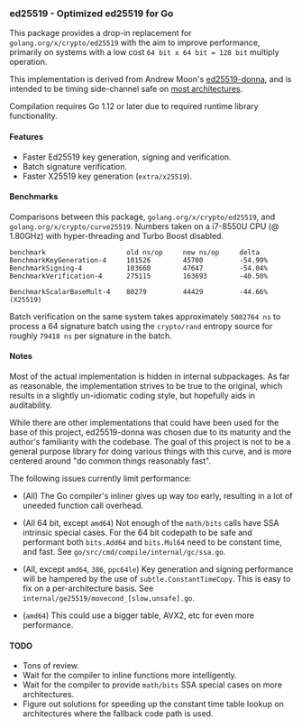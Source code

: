 ### ed25519 - Optimized ed25519 for Go

This package provides a drop-in replacement for `golang.org/x/crypto/ed25519`
with the aim to improve performance, primarily on systems with a low cost
`64 bit x 64 bit = 128 bit` multiply operation.

This implementation is derived from Andrew Moon's [ed25519-donna][1],
and is intended to be timing side-channel safe on [most architectures][2].

Compilation requires Go 1.12 or later due to required runtime library
functionality.

#### Features

 * Faster Ed25519 key generation, signing and verification.
 * Batch signature verification.
 * Faster X25519 key generation (`extra/x25519`).

#### Benchmarks

Comparisons between this package, `golang.org/x/crypto/ed25519`,
and `golang.org/x/crypto/curve25519`.  Numbers taken on a i7-8550U
CPU (@ 1.80GHz) with hyper-threading and Turbo Boost disabled.

```
benchmark                    old ns/op     new ns/op     delta
BenchmarkKeyGeneration-4     101526        45700         -54.99%
BenchmarkSigning-4           103660        47647         -54.04%
BenchmarkVerification-4      275115        163693        -40.50%

BenchmarkScalarBaseMult-4    80279         44429         -44.66%   (X25519)
```

Batch verification on the same system takes approximately `5082764 ns`
to process a 64 signature batch using the `crypto/rand` entropy source
for roughly `79418 ns` per signature in the batch.

#### Notes

Most of the actual implementation is hidden in internal subpackages.
As far as reasonable, the implementation strives to be true to the
original, which results in a slightly un-idiomatic coding style, but
hopefully aids in auditability.

While there are other implementations that could have been used for the
base of this project, ed25519-donna was chosen due to its maturity and
the author's familiarity with the codebase.  The goal of this project
is not to be a general purpose library for doing various things with
this curve, and is more centered around "do common things reasonably
fast".

The following issues currently limit performance:

 * (All) The Go compiler's inliner gives up way too early, resulting
   in a lot of uneeded function call overhead.

 * (All 64 bit, except `amd64`) Not enough of the `math/bits` calls have
   SSA intrinsic special cases.  For the 64 bit codepath to be safe
   and performant both `bits.Add64` and `bits.Mul64` need to be
   constant time, and fast.  See `go/src/cmd/compile/internal/gc/ssa.go`.

 * (All, except `amd64`, `386`, `ppc64le`) Key generation and signing
   performance will be hampered by the use of `subtle.ConstantTimeCopy`.
   This is easy to fix on a per-architecture basis.  See
   `internal/ge25519/movecond_[slow,unsafe].go`.

 * (`amd64`) This could use a bigger table, AVX2, etc for even more
   performance.

#### TODO

 * Tons of review.
 * Wait for the compiler to inline functions more intelligently.
 * Wait for the compiler to provide `math/bits` SSA special cases on
   more architectures.
 * Figure out solutions for speeding up the constant time table lookup
   on architectures where the fallback code path is used.

[1]: https://github.com/floodyberry/ed25519-donna
[2]: https://bearssl.org/ctmul.html
